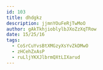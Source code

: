 ```yaml
---
id: 103
title: dhdgkz
description: jjmnYOuFeRjTwMoO
author: gAkTkhjioblylbJXoZzXqTRow
date: 15/25/16
tags:
  - CoSrCuYvsBtXMGzyXsYvZkDMwO
  - zHCehZxAsP
  - ruLljYKXJlbrmQXtLIXarud
---
```

